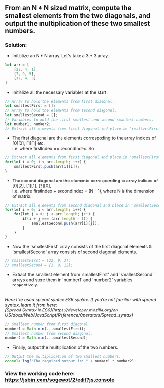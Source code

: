## From an N * N sized matrix, compute the smallest elements from the two diagonals, and output the multiplication of these two smallest numbers.

### Solution: 

* Initialize an N * N array. Let's take a 3 * 3 array.
```javascript
let arr = [
    [22, 4, 1],
    [7, 9, 5],
    [12, 4, 3]
]
```
* Initialize all the necessary variables at the start.

```javascript
// Array to hold the elements from first diagonal.
let smallestFirst = [];
// Array to hold the elements from second diagonal.
let smallestSecond = [];
// Variables to hold the first smallest and second smallest numbers.
let number1, number2;
// Extract all elements from first diagonal and place in 'smallestFirst' array.
```
* The first diagonal are the elements correspoding to the array indices of [0][0], [1][1] etc. <br/> i.e. where firstIndex == secondIndex. So

```javascript
// Extract all elements from first diagonal and place in 'smallestFirst' array.
for(let i = 0; i < arr.length; i++) {
    smallestFirst.push(arr[i][i]);
}
```
* The second diagonal are the elements corresponding to array indices of [0][2], [1][1], [2][0],
<br/> i.e. where firstIndex + secondIndex = (N - 1), where N is the dimension of matrix.

```javascript
// Extract all elements from second diagonal and place in 'smallestSecond' array.
for(let i = 0; i < arr.length; i++) {
    for(let j = 0; j < arr.length; j++) {
        if(i + j === (arr.length - 1)) {
            smallestSecond.push(arr[i][j]);
        }
    }
}
```

* Now the 'smallestFirst' array consists of the first diagonal elements & 'smallestSecond' array consists of second diagonal elements.

```javascript
// smallestFirst = [22, 9, 3];
// smallestSecond = [1, 9, 12];
```

* Extract the smallest element from 'smallestFirst' and 'smallestSecond' arrays and store them in 'number1' and 'number2' variables respectively.
<br/>
<i>Here I've used spread syntax ES6 syntax. If you're not familiar with spread syntax, learn it from here: <br/>
[Spread Syntax in ES6](https://developer.mozilla.org/en-US/docs/Web/JavaScript/Reference/Operators/Spread_syntax) </i>

```javascript
// Smallest number from first diagonal.
number1 = Math.min(...smallestFirst);
// Smallest number from second diagonal.
number2 = Math.min(...smallestSecond);
```

* Finally, output the multiplication of the two numbers.

```javascript
// Output the multiplication of two smallest numbers.
console.log("The required output is: " + number1 * number2);
```

### View the working code here: https://jsbin.com/sogewot/2/edit?js,console
